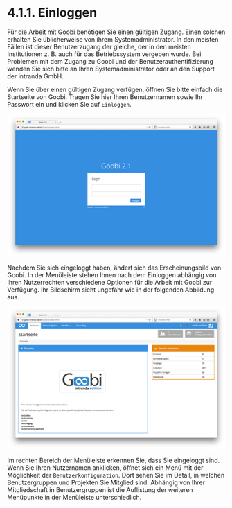 # 4.1.1.  Einloggen

Für die Arbeit mit Goobi benötigen Sie einen gültigen Zugang. Einen solchen erhalten Sie üblicherweise von ihrem Systemadministrator. In den meisten Fällen ist dieser Benutzerzugang der gleiche, der in den meisten Institutionen z. B. auch für das Betriebssystem vergeben wurde. Bei Problemen mit dem Zugang zu Goobi und der Benutzerauthentifizierung wenden Sie sich bitte an Ihren Systemadministrator oder an den Support der intranda GmbH.

Wenn Sie über einen gültigen Zugang verfügen, öffnen Sie bitte einfach die Startseite von Goobi. Tragen Sie hier Ihren Benutzernamen sowie Ihr Passwort ein und klicken Sie auf `Einloggen`.

![Goobi Startseite f&#xFC;r einen nicht eingeloggten Nutzer](../../../.gitbook/assets/01d.png)

Nachdem Sie sich eingeloggt haben, ändert sich das Erscheinungsbild von Goobi. In der Menüleiste stehen Ihnen nach dem Einloggen abhängig von Ihren Nutzerrechten verschiedene Optionen für die Arbeit mit Goobi zur Verfügung. Ihr Bildschirm sieht ungefähr wie in der folgenden Abbildung aus.

![Goobi Startseite mit erweiterter Navigation f&#xFC;r den Benutzer nach dem Einloggen](../../../.gitbook/assets/05d.png)

Im rechten Bereich der Menüleiste erkennen Sie, dass Sie eingeloggt sind. Wenn Sie Ihren Nutzernamen anklicken, öffnet sich ein Menü mit der Möglichkeit der `Benutzerkonfiguration`. Dort sehen Sie im Detail, in welchen Benutzergruppen und Projekten Sie Mitglied sind. Abhängig von Ihrer Mitgliedschaft in Benutzergruppen ist die Auflistung der weiteren Menüpunkte in der Menüleiste unterschiedlich.

